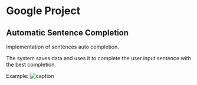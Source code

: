  # Google Project
 ## Automatic Sentence Completion
 
Implementation of sentences auto completion.

The system saves data and uses it to complete the user input sentence with the best completion.

Example:
![caption](../Examples/example1.png)
